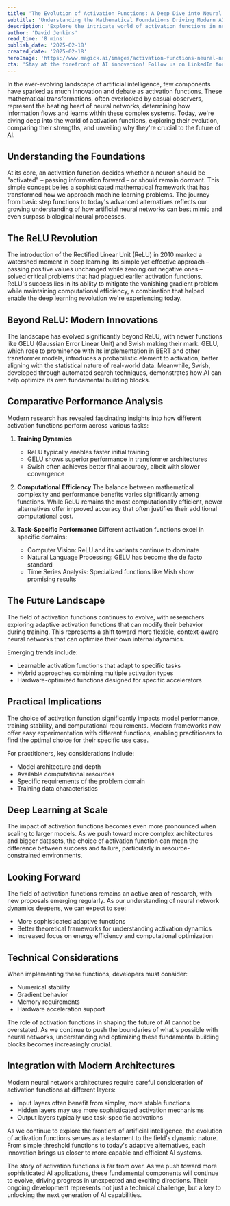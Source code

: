 ```yaml
---
title: 'The Evolution of Activation Functions: A Deep Dive into Neural Network''s Hidden Power'
subtitle: 'Understanding the Mathematical Foundations Driving Modern AI''s Success'
description: 'Explore the intricate world of activation functions in neural networks, from the revolutionary ReLU to the latest innovations like GELU and Swish. Discover how these mathematical components influence AI performance and form the foundation of modern machine learning.'
author: 'David Jenkins'
read_time: '8 mins'
publish_date: '2025-02-18'
created_date: '2025-02-18'
heroImage: 'https://www.magick.ai/images/activation-functions-neural-networks.jpg'
cta: 'Stay at the forefront of AI innovation! Follow us on LinkedIn for more in-depth technical analyses and breakthrough discoveries in neural network architecture.'
---
```


In the ever-evolving landscape of artificial intelligence, few components have sparked as much innovation and debate as activation functions. These mathematical transformations, often overlooked by casual observers, represent the beating heart of neural networks, determining how information flows and learns within these complex systems. Today, we're diving deep into the world of activation functions, exploring their evolution, comparing their strengths, and unveiling why they're crucial to the future of AI.

## Understanding the Foundations

At its core, an activation function decides whether a neuron should be "activated" – passing information forward – or should remain dormant. This simple concept belies a sophisticated mathematical framework that has transformed how we approach machine learning problems. The journey from basic step functions to today's advanced alternatives reflects our growing understanding of how artificial neural networks can best mimic and even surpass biological neural processes.

## The ReLU Revolution

The introduction of the Rectified Linear Unit (ReLU) in 2010 marked a watershed moment in deep learning. Its simple yet effective approach – passing positive values unchanged while zeroing out negative ones – solved critical problems that had plagued earlier activation functions. ReLU's success lies in its ability to mitigate the vanishing gradient problem while maintaining computational efficiency, a combination that helped enable the deep learning revolution we're experiencing today.

## Beyond ReLU: Modern Innovations

The landscape has evolved significantly beyond ReLU, with newer functions like GELU (Gaussian Error Linear Unit) and Swish making their mark. GELU, which rose to prominence with its implementation in BERT and other transformer models, introduces a probabilistic element to activation, better aligning with the statistical nature of real-world data. Meanwhile, Swish, developed through automated search techniques, demonstrates how AI can help optimize its own fundamental building blocks.

## Comparative Performance Analysis

Modern research has revealed fascinating insights into how different activation functions perform across various tasks:

1. **Training Dynamics**
    - ReLU typically enables faster initial training
    - GELU shows superior performance in transformer architectures
    - Swish often achieves better final accuracy, albeit with slower convergence

2. **Computational Efficiency**
   The balance between mathematical complexity and performance benefits varies significantly among functions. While ReLU remains the most computationally efficient, newer alternatives offer improved accuracy that often justifies their additional computational cost.

3. **Task-Specific Performance**
   Different activation functions excel in specific domains:
    - Computer Vision: ReLU and its variants continue to dominate
    - Natural Language Processing: GELU has become the de facto standard
    - Time Series Analysis: Specialized functions like Mish show promising results

## The Future Landscape

The field of activation functions continues to evolve, with researchers exploring adaptive activation functions that can modify their behavior during training. This represents a shift toward more flexible, context-aware neural networks that can optimize their own internal dynamics.

Emerging trends include:
- Learnable activation functions that adapt to specific tasks
- Hybrid approaches combining multiple activation types
- Hardware-optimized functions designed for specific accelerators

## Practical Implications

The choice of activation function significantly impacts model performance, training stability, and computational requirements. Modern frameworks now offer easy experimentation with different functions, enabling practitioners to find the optimal choice for their specific use case.

For practitioners, key considerations include:
- Model architecture and depth
- Available computational resources
- Specific requirements of the problem domain
- Training data characteristics

## Deep Learning at Scale

The impact of activation functions becomes even more pronounced when scaling to larger models. As we push toward more complex architectures and bigger datasets, the choice of activation function can mean the difference between success and failure, particularly in resource-constrained environments.

## Looking Forward

The field of activation functions remains an active area of research, with new proposals emerging regularly. As our understanding of neural network dynamics deepens, we can expect to see:
- More sophisticated adaptive functions
- Better theoretical frameworks for understanding activation dynamics
- Increased focus on energy efficiency and computational optimization

## Technical Considerations

When implementing these functions, developers must consider:
- Numerical stability
- Gradient behavior
- Memory requirements
- Hardware acceleration support

The role of activation functions in shaping the future of AI cannot be overstated. As we continue to push the boundaries of what's possible with neural networks, understanding and optimizing these fundamental building blocks becomes increasingly crucial.

## Integration with Modern Architectures

Modern neural network architectures require careful consideration of activation functions at different layers:
- Input layers often benefit from simpler, more stable functions
- Hidden layers may use more sophisticated activation mechanisms
- Output layers typically use task-specific activations

As we continue to explore the frontiers of artificial intelligence, the evolution of activation functions serves as a testament to the field's dynamic nature. From simple threshold functions to today's adaptive alternatives, each innovation brings us closer to more capable and efficient AI systems.

The story of activation functions is far from over. As we push toward more sophisticated AI applications, these fundamental components will continue to evolve, driving progress in unexpected and exciting directions. Their ongoing development represents not just a technical challenge, but a key to unlocking the next generation of AI capabilities.
